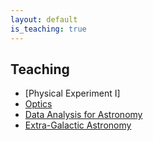 ```yaml
---
layout: default
is_teaching: true
---
```


## Teaching
- [Physical Experiment I]
- [Optics](https://github.com/fengshuai0210/Course_Optics/blob/main/README.md)
- [Data Analysis for Astronomy]()
- [Extra-Galactic Astronomy]()
